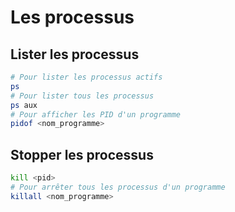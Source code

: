 # Les processus



## Lister les processus

```bash
# Pour lister les processus actifs
ps
# Pour lister tous les processus
ps aux
# Pour afficher les PID d'un programme
pidof <nom_programme>
```



## Stopper les processus

```bash
kill <pid>
# Pour arrêter tous les processus d'un programme
killall <nom_programme>
```

